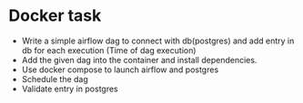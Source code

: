 # Docker task
- Write a simple airflow dag to connect with db(postgres) and add entry in db for each execution (Time of dag execution)
- Add the given dag into the container and install dependencies.
- Use docker compose to launch airflow and postgres
- Schedule the dag
- Validate entry in postgres
